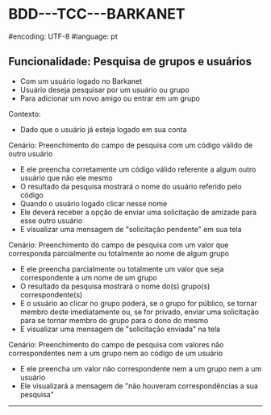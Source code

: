 # BDD---TCC---BARKANET
#encoding: UTF-8
#language: pt

Funcionalidade: Pesquisa de grupos e usuários
-
 - Com um usuário logado no Barkanet
 - Usuário deseja pesquisar por um usuário ou grupo
 - Para adicionar um novo amigo ou entrar em um grupo

Contexto:
 - Dado que o usuário já esteja logado em sua conta

Cenário: Preenchimento do campo de pesquisa com um código válido de outro usuário
 - E ele preencha corretamente um código válido referente a algum outro usuário que não ele mesmo
 - O resultado da pesquisa mostrará o nome do usuário referido pelo código
 - Quando o usuário logado clicar nesse nome
 - Ele deverá receber a opção de enviar uma solicitação de amizade para esse outro usuário
 - E visualizar uma mensagem de "solicitação pendente" em sua tela

Cenário: Preenchimento do campo de pesquisa com um valor que corresponda parcialmente ou totalmente ao nome de algum grupo
 - E ele preencha parcialmente ou totalmente um valor que seja correspondente a um nome de um grupo
 - O resultado da pesquisa mostrará o nome do(s) grupo(s) correspondente(s)
 - E o usuário ao clicar no grupo poderá, se o grupo for público, se tornar membro deste imediatamente ou, se for privado, enviar uma solicitação para se tornar membro do grupo para o dono do mesmo
 - E visualizar uma mensagem de "solicitação enviada" na tela

Cenário: Preenchimento do campo de pesquisa com valores não correspondentes nem a um grupo nem ao código de um usuário
 - E ele preencha um valor não correspondente nem a um grupo nem a um usuário
 - Ele visualizará a mensagem de "não houveram correspondências a sua pesquisa"

--------------------------------------------------------------------------------------------------------------
